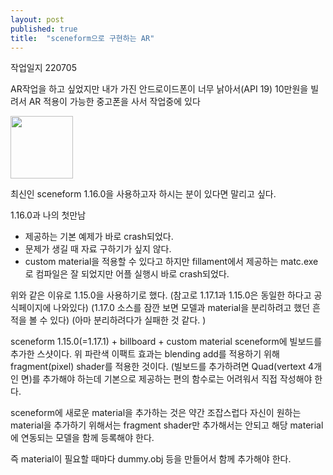 ```yaml
---
layout: post   
published: true
title:  "sceneform으로 구현하는 AR"
---
```


작업일지 220705   

AR작업을 하고 싶었지만 내가 가진 안드로이드폰이 너무 낡아서(API 19) 10만원을 빌려서 AR 적용이 가능한 중고폰을 사서 작업중에 있다   
   
<img src="https://ctamark.github.io/img/sceneform_03.jpg" width=100 height=100>   

최신인 sceneform 1.16.0을 사용하고자 하시는 분이 있다면 말리고 싶다.

1.16.0과 나의 첫만남 
- 제공하는 기본 예제가 바로 crash되었다.
- 문제가 생길 때 자료 구하기가 싶지 않다.
- custom material을 적용할 수 있다고 하지만 fillament에서 제공하는 matc.exe로 컴파일은 잘 되었지만 어플 실행시 바로 crash되었다.

위와 같은 이유로 1.15.0을 사용하기로 했다.
(참고로 1.17.1과 1.15.0은 동일한 하다고 공식페이지에 나와있다)
(1.17.0 소스를 잠깐 보면 모델과 material을 분리하려고 했던 흔적을 볼 수 있다)
(아마 분리하려다가 실패한 것 같다. )

sceneform 1.15.0(=1.17.1) + billboard + custom material 
sceneform에 빌보드를 추가한 스샷이다.   위 파란색 이팩트 효과는 blending add를  적용하기 위해 fragment(pixel) shader를 적용한 것이다.
(빌보드를 추가하려면 Quad(vertext 4개인 면)를 추가해야 하는데 기본으로 제공하는 편의 함수로는 어려워서 직접 작성해야 한다.

sceneform에 새로운 material을 추가하는 것은 약간 조잡스럽다
자신이 원하는 material을 추가하기 위해서는 fragment shader만 추가해서는 안되고 해당 material에 연동되는 모델을 함께 등록해야 한다.

즉 material이 필요할 때마다 dummy.obj 등을 만들어서 함께 추가해야 한다.
